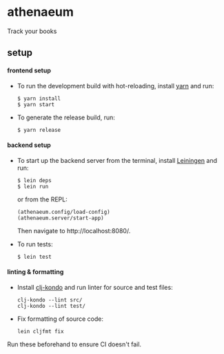 # athenaeum

Track your books

## setup

#### frontend setup

- To run the development build with hot-reloading, install [yarn](https://classic.yarnpkg.com/en/docs/install) and run:

    ```
    $ yarn install
    $ yarn start
    ```

- To generate the release build, run:

    ```
    $ yarn release
    ```

#### backend setup

- To start up the backend server from the terminal, install [Leiningen](https://leiningen.org/#install) and run:

    ```
    $ lein deps
    $ lein run
    ```
    or from the REPL:

    ```
    (athenaeum.config/load-config)
    (athenaeum.server/start-app)
    ```

    Then navigate to http://localhost:8080/.

- To run tests:

    ```
    $ lein test
    ```

#### linting & formatting

- Install [clj-kondo](https://github.com/borkdude/clj-kondo) and run linter for source and test files:

    ```
    clj-kondo --lint src/
    clj-kondo --lint test/
    ```

- Fix formatting of source code:

    ```
    lein cljfmt fix
    ```

 Run these beforehand to ensure CI doesn't fail.
